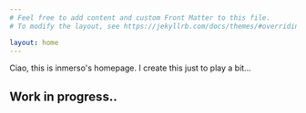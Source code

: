 ```yaml
---
# Feel free to add content and custom Front Matter to this file.
# To modify the layout, see https://jekyllrb.com/docs/themes/#overriding-theme-defaults

layout: home
---
```


Ciao, this is inmerso's homepage. I create this just to play a bit...

## Work in progress..